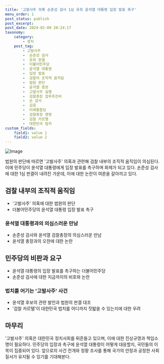 ```yaml
---
title: '고발사주 의혹 손준성 검사 1심 유죄 윤석열 대통령 입장 발표 촉구'
menu_order: 1
post_status: publish
post_excerpt: 
post_date: 2024-02-09 20:24:17
taxonomy:
    category:
        - 정치
    post_tag:
        - 고발사주
        -  손준성 검사
        -  유죄 판결
        -  더불어민주당
        -  윤석열 대통령
        -  입장 발표
        -  검찰의 조직적 움직임
        -  법원 판단
        -  윤석열 총장
        -  고발사주 실행
        -  검찰총장 업무추진비
        -  손 검사
        -  김웅
        -  미래통합당
        -  검찰총장 명령
        -  검찰 카르텔
        -  대한민국 법치
custom_fields:
    field1: value 1
    field2: value 2
---
```


![Image](https://imgnews.pstatic.net/image/656/2024/02/09/0000079288_001_20240209144301603.jpg?type=w647)

법원의 판단에 따르면 '고발사주' 의혹과 관련해 검찰 내부의 조직적 움직임이 의심된다. 이에 민주당이 윤석열 대통령에게 입장 발표를 촉구하며 화제가 되고 있다. 손준성 검사에 대한 1심 판결이 내려진 가운데, 이에 대한 논란이 여론을 갈아끼고 있다.
## 검찰 내부의 조직적 움직임
- '고발사주' 의혹에 대한 법원의 판단
- 더불어민주당의 윤석열 대통령 입장 발표 촉구
### 윤석열 대통령과의 의심스러운 만남
- 손준성 검사와 윤석열 검찰총장의 의심스러운 만남
- 윤석열 총장과의 오찬에 대한 논란
## 민주당의 비판과 요구
- 윤석열 대통령의 입장 발표를 촉구하는 더불어민주당
- 손준성 검사에 대한 지금까지의 비호와 논란
### 법치를 어기는 '고발사주' 사건
- 윤석열 후보의 관련 발언과 법원의 판결 대조
- '검찰 카르텔'이 대한민국 법치를 어디까지 짓밟을 수 있는지에 대한 우려
## 마무리
'고발사주' 의혹은 대한민국 정치사회를 뒤흔들고 있으며, 이에 대한 진상규명과 책임소명이 필요하다. 민주당의 입장과 촉구에 윤석열 대통령이 어떻게 대응할지, 국민들의 이목이 집중되어 있다. 앞으로의 사건 전개와 정황 조사를 통해 국가의 안정과 공정한 사회질서가 유지될 수 있기를 기대해본다.
